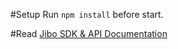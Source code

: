 
#Setup
Run `npm install` before start.

#Read
[Jibo SDK & API Documentation](https://developers.jibo.com/sdk/docs/)
